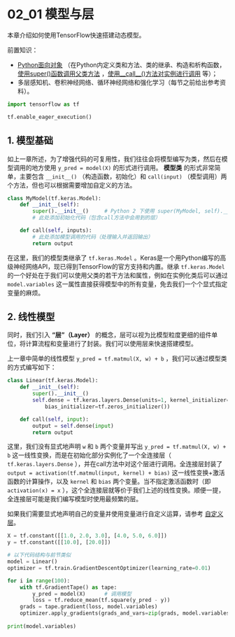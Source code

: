 # 02_01 模型与层

本章介绍如何使用TensorFlow快速搭建动态模型。

前置知识：

- [Python面向对象](http://www.runoob.com/python3/python3-class.html) （在Python内定义类和方法、类的继承、构造和析构函数，[使用super()函数调用父类方法](http://www.runoob.com/python/python-func-super.html) ，[使用__call__()方法对实例进行调用](https://www.liaoxuefeng.com/wiki/0014316089557264a6b348958f449949df42a6d3a2e542c000/0014319098638265527beb24f7840aa97de564ccc7f20f6000) 等）；
- 多层感知机、卷积神经网络、循环神经网络和强化学习（每节之前给出参考资料）。

```python
import tensorflow as tf

tf.enable_eager_execution()
```

## 1. 模型基础

如上一章所述，为了增强代码的可复用性，我们往往会将模型编写为类，然后在模型调用的地方使用 `y_pred = model(X)` 的形式进行调用。 **模型类** 的形式非常简单，主要包含 `__init__()` （构造函数，初始化）和 `call(input)` （模型调用）两个方法，但也可以根据需要增加自定义的方法。

```python
class MyModel(tf.keras.Model):
    def __init__(self):
        super().__init__()     # Python 2 下使用 super(MyModel, self).__init__()
        # 此处添加初始化代码（包含call方法中会用到的层）

    def call(self, inputs):
        # 此处添加模型调用的代码（处理输入并返回输出）
        return output
```

在这里，我们的模型类继承了 `tf.keras.Model` 。Keras是一个用Python编写的高级神经网络API，现已得到TensorFlow的官方支持和内置。继承 `tf.keras.Model` 的一个好处在于我们可以使用父类的若干方法和属性，例如在实例化类后可以通过 `model.variables` 这一属性直接获得模型中的所有变量，免去我们一个个显式指定变量的麻烦。

## 2. 线性模型

同时，我们引入 **“层”（Layer）** 的概念，层可以视为比模型粒度更细的组件单位，将计算流程和变量进行了封装。我们可以使用层来快速搭建模型。

上一章中简单的线性模型 `y_pred = tf.matmul(X, w) + b` ，我们可以通过模型类的方式编写如下：

```python
class Linear(tf.keras.Model):
    def __init__(self):
        super().__init__()
        self.dense = tf.keras.layers.Dense(units=1, kernel_initializer=tf.zeros_initializer(),
            bias_initializer=tf.zeros_initializer())

    def call(self, input):
        output = self.dense(input)
        return output
```

这里，我们没有显式地声明 `w` 和 `b` 两个变量并写出 `y_pred = tf.matmul(X, w) + b` 这一线性变换，而是在初始化部分实例化了一个全连接层（ `tf.keras.layers.Dense` ），并在call方法中对这个层进行调用。全连接层封装了 `output = activation(tf.matmul(input, kernel) + bias)` 这一线性变换+激活函数的计算操作，以及 `kernel` 和 `bias` 两个变量。当不指定激活函数时（即 `activation(x) = x` ），这个全连接层就等价于我们上述的线性变换。顺便一提，全连接层可能是我们编写模型时使用最频繁的层。

如果我们需要显式地声明自己的变量并使用变量进行自定义运算，请参考 [自定义层](https://tf.wiki/zh/models.html#custom-layer)。

```python
X = tf.constant([[1.0, 2.0, 3.0], [4.0, 5.0, 6.0]])
y = tf.constant([[10.0], [20.0]])

# 以下代码结构与前节类似
model = Linear()
optimizer = tf.train.GradientDescentOptimizer(learning_rate=0.01)

for i in range(100):
    with tf.GradientTape() as tape:
        y_pred = model(X)      # 调用模型
        loss = tf.reduce_mean(tf.square(y_pred - y))
    grads = tape.gradient(loss, model.variables)
    optimizer.apply_gradients(grads_and_vars=zip(grads, model.variables))
    
print(model.variables)
```

